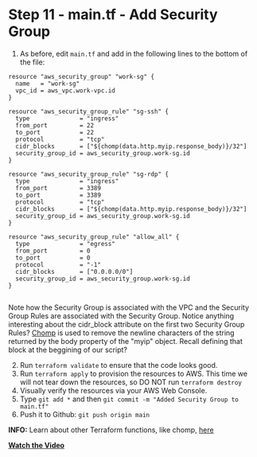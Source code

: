 # Step 11 - main.tf - Add Security Group

1. As before, edit `main.tf` and add in the following lines to the bottom of the
file:

```
resource "aws_security_group" "work-sg" {
  name   = "work-sg"
  vpc_id = aws_vpc.work-vpc.id
}

resource "aws_security_group_rule" "sg-ssh" {
  type              = "ingress"
  from_port         = 22
  to_port           = 22
  protocol          = "tcp"
  cidr_blocks       = ["${chomp(data.http.myip.response_body)}/32"]
  security_group_id = aws_security_group.work-sg.id
}

resource "aws_security_group_rule" "sg-rdp" {
  type              = "ingress"
  from_port         = 3389
  to_port           = 3389
  protocol          = "tcp"
  cidr_blocks       = ["${chomp(data.http.myip.response_body)}/32"]
  security_group_id = aws_security_group.work-sg.id
}

resource "aws_security_group_rule" "allow_all" {
  type              = "egress"
  from_port         = 0
  to_port           = 0
  protocol          = "-1"
  cidr_blocks       = ["0.0.0.0/0"]
  security_group_id = aws_security_group.work-sg.id
}


```

Note how the Security Group is associated with the VPC and the Security Group Rules
are associated with the Security Group. Notice anything interesting about the cidr_block
attribute on the first two Security Group Rules?
[Chomp](https://www.terraform.io/docs/language/functions/chomp.html) is used to remove
the newline characters of the string returned by the body property of the "myip" object.
Recall defining that block at the beggining of our script?

2. Run `terraform validate` to ensure that the code looks good.
3. Run `terraform apply` to provision the resources to AWS. This time we will not
tear down the resources, so DO NOT run `terraform destroy`
4. Visually verify the resources via your AWS Web Console.
5. Type `git add *` and then `git commit -m "Added Security Group to main.tf"`
6. Push it to Github: `git push origin main`

**INFO:** Learn about other Terraform functions, like chomp,
[here](https://www.terraform.io/docs/language/functions/index.html)

**[Watch the Video](https://youtu.be/Kr_YAMbrnWU)**
